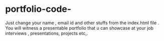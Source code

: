 # portfolio-code-
Just change your name , email id and other stuffs from the index.html file . You will witness a presentable portfolio that u  can showcase at your job interviews , presentations, projects etc,.
